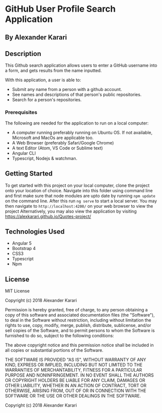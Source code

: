 # GitHub User Profile Search Application

## By Alexander Karari

## Description
This Github search application allows users to enter a GitHub username into a form, and gets results from the name inputted.   

 With this application, a user is able to:
* Submit any name from a person with a github account.
* See names and descriptions of that person's public repositories.
* Search for a person's repositories.

### Prerequisites

The following are needed for the application to run on a local computer:

* A computer running preferably running on Ubuntu OS. If not available, Microsoft and MacOs are applicable too.
* A Web Browser (preferably Safari/Google Chrome)
* A text  Editor (Atom, VS Code or Sublime text)
* Angular CLI
* Typescript, Nodejs & watchman.

## Getting Started

To get started with this project on your local computer, clone the project onto your location of choice. Navigate into this folder using command line and first make sure that node modules are upto date by running `npm update` on the command line. After this run `ng serve` to start a local server. You may then navigate to `http://localhost:4200/` on your web browser to view the project Alternatively, you may also view the application by visiting https://alexkarari.github.io/Quotes-project/

## Technologies Used

* Angular 5
* Bootstrap 4
* CSS3
* Typescript
* Npm


## License

MIT License

Copyright (c) 2018 Alexander Karari

Permission is hereby granted, free of charge, to any person obtaining a copy of this software and associated documentation files (the "Software"), to deal in the Software without restriction, including without limitation the rights to use, copy, modify, merge, publish, distribute, sublicense, and/or sell copies of the Software, and to permit persons to whom the Software is furnished to do so, subject to the following conditions:

The above copyright notice and this permission notice shall be included in all copies or substantial portions of the Software.

THE SOFTWARE IS PROVIDED "AS IS", WITHOUT WARRANTY OF ANY KIND, EXPRESS OR IMPLIED, INCLUDING BUT NOT LIMITED TO THE WARRANTIES OF MERCHANTABILITY, FITNESS FOR A PARTICULAR PURPOSE AND NONINFRINGEMENT. IN NO EVENT SHALL THE AUTHORS OR COPYRIGHT HOLDERS BE LIABLE FOR ANY CLAIM, DAMAGES OR OTHER LIABILITY, WHETHER IN AN ACTION OF CONTRACT, TORT OR OTHERWISE, ARISING FROM, OUT OF OR IN CONNECTION WITH THE SOFTWARE OR THE USE OR OTHER DEALINGS IN THE SOFTWARE. 

Copyright (c) 2018 Alexander Karari

